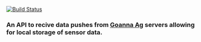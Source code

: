 [![Build Status](https://travis-ci.org/dodge-ttu/gohan-api.svg?branch=master)](https://travis-ci.org/dodge-ttu/gohan-api)
<h3>An API to recive data pushes from <a href="https://www.goannaag.com.au/">Goanna Ag</a> servers allowing for local storage of sensor data.</h3>